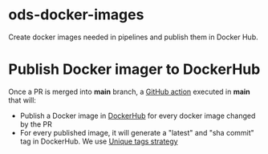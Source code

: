 # ods-docker-images
Create docker images needed in pipelines and publish them in Docker Hub.

# Publish Docker imager to DockerHub
Once a PR is merged into __main__ branch, a [GitHub action](https://github.com/opendevstack/ods-docker-images/actions)  executed in __main__  that will:
- Publish a Docker image in [DockerHub](https://hub.docker.com/u/opendevstackorg) for every docker image changed by the PR
- For every published image, it will generate a "latest" and "sha commit" tag in DockerHub. We use [Unique tags strategy](https://docs.microsoft.com/en-us/azure/container-registry/container-registry-image-tag-version#unique-tags)







